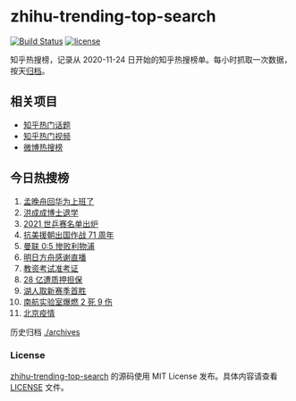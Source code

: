# zhihu-trending-top-search

[![Build Status](https://github.com/justjavac/zhihu-trending-top-search/workflows/ci/badge.svg?branch=main)](https://github.com/justjavac/zhihu-trending-top-search/actions)
[![license](https://img.shields.io/github/license/justjavac/zhihu-trending-top-search)](https://github.com/justjavac/zhihu-trending-top-search/blob/main/LICENSE)

知乎热搜榜，记录从 2020-11-24 日开始的知乎热搜榜单。每小时抓取一次数据，按天[归档](./archives)。

## 相关项目

- [知乎热门话题](https://github.com/justjavac/zhihu-trending-hot-questions)
- [知乎热门视频](https://github.com/justjavac/zhihu-trending-hot-video)
- [微博热搜榜](https://github.com/justjavac/weibo-trending-hot-search)

## 今日热搜榜

<!-- BEGIN -->
<!-- 最后更新时间 Tue Oct 26 2021 02:15:28 GMT+0800 (China Standard Time) -->

1. [孟晚舟回华为上班了](https://www.zhihu.com/search?q=孟晚舟)
1. [洪成成博士退学](https://www.zhihu.com/search?q=洪成成)
1. [2021 世乒赛名单出炉](https://www.zhihu.com/search?q=世乒赛)
1. [抗美援朝出国作战 71 周年](https://www.zhihu.com/search?q=抗美援朝)
1. [曼联 0:5 惨败利物浦](https://www.zhihu.com/search?q=曼联)
1. [明日方舟感谢直播](https://www.zhihu.com/search?q=明日方舟)
1. [教资考试准考证](https://www.zhihu.com/search?q=教资)
1. [28 亿遭质押担保](https://www.zhihu.com/search?q=28亿)
1. [湖人取新赛季首胜](https://www.zhihu.com/search?q=湖人)
1. [南航实验室爆燃 2 死 9 伤](https://www.zhihu.com/search?q=南京航空航天大学)
1. [北京疫情](https://www.zhihu.com/search?q=北京疫情)

<!-- END -->

历史归档 [./archives](./archives)

### License

[zhihu-trending-top-search](https://github.com/justjavac/zhihu-trending-top-search)
的源码使用 MIT License 发布。具体内容请查看 [LICENSE](./LICENSE) 文件。
